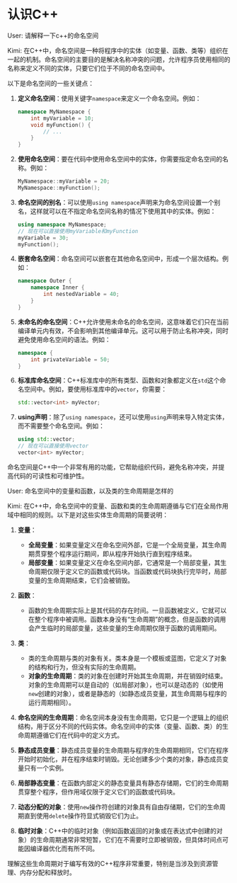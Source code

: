 # 认识C++
User: 请解释一下c++的命名空间 

Kimi: 在C++中，命名空间是一种将程序中的实体（如变量、函数、类等）组织在一起的机制。命名空间的主要目的是解决名称冲突的问题，允许程序员使用相同的名称来定义不同的实体，只要它们位于不同的命名空间中。

以下是命名空间的一些关键点：

1. **定义命名空间**：使用关键字`namespace`来定义一个命名空间。例如：
   ```cpp
   namespace MyNamespace {
       int myVariable = 10;
       void myFunction() {
           // ...
       }
   }
   ```

2. **使用命名空间**：要在代码中使用命名空间中的实体，你需要指定命名空间的名称。例如：
   ```cpp
   MyNamespace::myVariable = 20;
   MyNamespace::myFunction();
   ```

3. **命名空间的别名**：可以使用`using namespace`声明来为命名空间设置一个别名，这样就可以在不指定命名空间名称的情况下使用其中的实体。例如：
   ```cpp
   using namespace MyNamespace;
   // 现在可以直接使用myVariable和myFunction
   myVariable = 30;
   myFunction();
   ```

4. **嵌套命名空间**：命名空间可以嵌套在其他命名空间中，形成一个层次结构。例如：
   ```cpp
   namespace Outer {
       namespace Inner {
           int nestedVariable = 40;
       }
   }
   ```

5. **未命名的命名空间**：C++允许使用未命名的命名空间，这意味着它们只在当前编译单元内有效，不会影响到其他编译单元。这可以用于防止名称冲突，同时避免使用命名空间的语法。例如：
   ```cpp
   namespace {
       int privateVariable = 50;
   }
   ```

6. **标准库命名空间**：C++标准库中的所有类型、函数和对象都定义在`std`这个命名空间中。例如，要使用标准库中的`vector`，你需要：
   ```cpp
   std::vector<int> myVector;
   ```

7. **using声明**：除了`using namespace`，还可以使用`using`声明来导入特定实体，而不需要整个命名空间。例如：
   ```cpp
   using std::vector;
   // 现在可以直接使用vector
   vector<int> myVector;
   ```

命名空间是C++中一个非常有用的功能，它帮助组织代码，避免名称冲突，并提高代码的可读性和可维护性。 

User: 命名空间中的变量和函数，以及类的生命周期是怎样的 

Kimi: 在C++中，命名空间中的变量、函数和类的生命周期遵循与它们在全局作用域中相同的规则。以下是对这些实体生命周期的简要说明：

1. **变量**：
   - **全局变量**：如果变量定义在命名空间外部，它是一个全局变量，其生命周期贯穿整个程序运行期间，即从程序开始执行直到程序结束。
   - **局部变量**：如果变量定义在命名空间内部，它通常是一个局部变量，其生命周期仅限于定义它的函数或代码块。当函数或代码块执行完毕时，局部变量的生命周期结束，它们会被销毁。

2. **函数**：
   - 函数的生命周期实际上是其代码的存在时间。一旦函数被定义，它就可以在整个程序中被调用。函数本身没有“生命周期”的概念，但是函数的调用会产生临时的局部变量，这些变量的生命周期仅限于函数的调用期间。

3. **类**：
   - 类的生命周期与类的对象有关。类本身是一个模板或蓝图，它定义了对象的结构和行为，但没有实际的生命周期。
   - **对象的生命周期**：类的对象在创建时开始其生命周期，并在销毁时结束。对象的生命周期可以是自动的（如局部对象），也可以是动态的（如使用`new`创建的对象），或者是静态的（如静态成员变量，其生命周期与程序的运行周期相同）。

4. **命名空间的生命周期**：命名空间本身没有生命周期，它只是一个逻辑上的组织结构，用于区分不同的代码实体。命名空间中的实体（变量、函数、类）的生命周期遵循它们在代码中的定义方式。

5. **静态成员变量**：静态成员变量的生命周期与程序的生命周期相同，它们在程序开始时初始化，并在程序结束时销毁。无论创建多少个类的对象，静态成员变量只有一个实例。

6. **局部静态变量**：在函数内部定义的静态变量具有静态存储期，它们的生命周期贯穿整个程序，但作用域仅限于定义它们的函数或代码块。

7. **动态分配的对象**：使用`new`操作符创建的对象具有自由存储期，它们的生命周期直到使用`delete`操作符显式销毁它们为止。

8. **临时对象**：C++中的临时对象（例如函数返回的对象或在表达式中创建的对象）的生命周期通常非常短暂，它们在不需要时立即被销毁，但具体时间点可能因编译器优化而有所不同。

理解这些生命周期对于编写有效的C++程序非常重要，特别是当涉及到资源管理、内存分配和释放时。 

